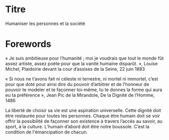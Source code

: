 # Titre

Humaniser les personnes et la société
# Forewords

« Je suis ambitieuse pour l’humanité ; moi je voudrais que tout le monde fût assez artiste, assez poète pour que la vanité humaine disparût. », Louise Michel, Plaidoirie devant la cour d’assises de la Seine, 22 juin 1883

« Si nous ne t’avons fait ni céleste ni terrestre, ni mortel ni immortel, c’est pour que doté pour ainsi dire du pouvoir d’arbitrer et de l’honneur de pouvoir te modeler et te façonner toi-même, tu te donnes la forme qui aura eu ta préférence », Jean Pic de la Mirandole, De la Dignité de l’Homme, 1486

La liberté de choisir sa vie est une aspiration universelle. Cette dignité doit être restaurée pour toutes les personnes. Chaque être humain doit se voir offrir la possibilité de façonner son existence à travers l’accès au savoir, au sport, à la culture. L’humain d’abord doit être notre boussole. C’est la condition de l'émancipation de chacun.
